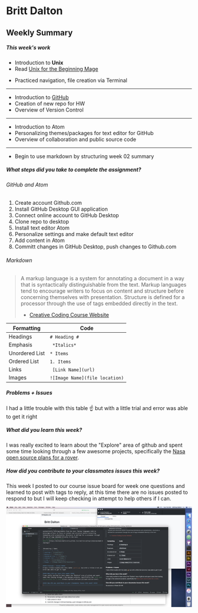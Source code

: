 # Britt Dalton #

## Weekly Summary ##

##### This week's work #####

- Introduction to **Unix**
- Read [Unix for the Beginning Mage](http://unixmages.com/ufbm.pdf)
* Practiced navigation, file creation via Terminal
---
* Introduction to [GitHub](https://github.com)
* Creation of new repo for HW
* Overview of Version Control
---
* Introduction to Atom
* Personalizing themes/packages for text editor for GitHub
* Overview of collaboration and public source code
---
* Begin to use markdown by structuring week 02 summary


##### What steps did you take to complete the assignment? #####

###### GitHub and Atom ######
1. Create account Github.com
2. Install GitHub Desktop GUI application
3. Connect online account to GitHub Desktop
3. Clone repo to desktop
4. Install text editor Atom
5. Personalize settings and make default text editor
6. Add content in Atom
7. Committ changes in GitHub Desktop, push changes to Github.com


###### Markdown ######
>A markup language is a system for annotating a document in a way that is syntactically distinguishable from the text. Markup languages tend to encourage writers to focus on content and structure before concerning themselves with presentation. Structure is defined for a processor through the use of tags embedded directly in the text.
> - [Creative Coding Course Website](https://montana-media-arts.github.io/creative-coding-1/modules/week-2/markup/)


|Formatting | Code|
|---------- | -----|
| Headings | `# Heading #`|
| Emphasis | ` *Italics*`|
| Unordered List | ` * Items `|
| Ordered List | ` 1. Items `|
| Links | ` [Link Name](url)`|
| Images | `![Image Name](file location)`|

##### Problems + Issues #####
I had a little trouble with this table :point_up: but with a little trial and error was able to get it right

##### What did you learn this week? #####
I was really excited to learn about the "Explore" area of github and spent some time looking through a few awesome projects, specifically the [Nasa open source plans for a rover](https://github.com/nasa-jpl/open-source-rover).

##### How did you contribute to your classmates issues this week? #####
This week I posted to our course issue board for week one questions and learned to post with tags to reply, at this time there are no issues posted to respond to but I will keep checking in attempt to help others if I can.


![Screenshot of Week 02 HW](/HW_02/week_02_screenshot.png)

